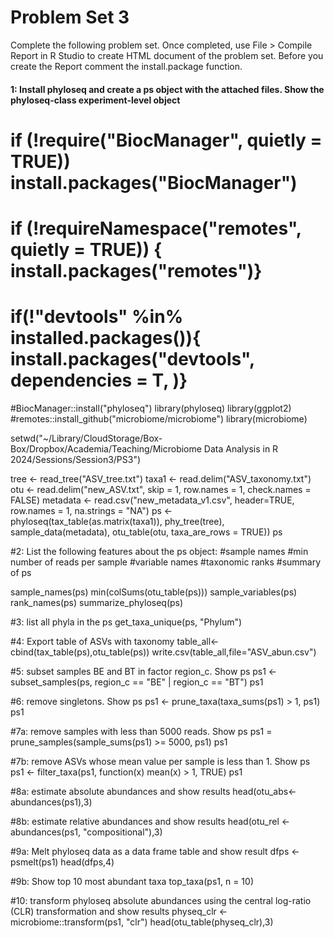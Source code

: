 # Problem Set 3
Complete the following problem set. Once completed, use File > Compile Report in R Studio to create HTML document of the problem set. Before you create the Report comment the install.package function.

#### 1: Install phyloseq and create a ps object with the attached files. Show the phyloseq-class experiment-level object

# if (!require("BiocManager", quietly = TRUE)) install.packages("BiocManager")
# if (!requireNamespace("remotes", quietly = TRUE)) {  install.packages("remotes")}
# if(!"devtools" %in% installed.packages()){  install.packages("devtools", dependencies = T, )}

#BiocManager::install("phyloseq")
library(phyloseq)
library(ggplot2)
#remotes::install_github("microbiome/microbiome")
library(microbiome)

setwd("~/Library/CloudStorage/Box-Box/Dropbox/Academia/Teaching/Microbiome Data Analysis in R 2024/Sessions/Session3/PS3")

tree <- read_tree("ASV_tree.txt")
taxa1 <- read.delim("ASV_taxonomy.txt")
otu <- read.delim("new_ASV.txt", skip = 1, row.names = 1, check.names = FALSE)
metadata <- read.csv("new_metadata_v1.csv", header=TRUE, row.names = 1, na.strings = "NA")
ps <- phyloseq(tax_table(as.matrix(taxa1)), phy_tree(tree), sample_data(metadata), otu_table(otu, taxa_are_rows = TRUE))
ps

#2: List the following features about the ps object: 
#sample names
#min number of reads per sample
#variable names
#taxonomic ranks
#summary of ps

sample_names(ps)
min(colSums(otu_table(ps)))
sample_variables(ps)
rank_names(ps)
summarize_phyloseq(ps)

#3: list all phyla in the ps 
get_taxa_unique(ps, "Phylum")

#4: Export table of ASVs with taxonomy
table_all<-cbind(tax_table(ps),otu_table(ps))
write.csv(table_all,file="ASV_abun.csv")

#5: subset samples BE and BT in factor region_c. Show ps
ps1 <- subset_samples(ps, region_c == "BE" | region_c ==  "BT")
ps1

#6: remove singletons. Show ps
ps1 <- prune_taxa(taxa_sums(ps1) > 1, ps1)
ps1

#7a: remove samples with less than 5000 reads. Show ps
ps1 = prune_samples(sample_sums(ps1) >= 5000, ps1)
ps1

#7b: remove ASVs whose mean value per sample is less than 1. Show ps
ps1 <- filter_taxa(ps1, function(x) mean(x) > 1, TRUE)
ps1

#8a: estimate absolute abundances and show results
head(otu_abs<- abundances(ps1),3)

#8b: estimate relative abundances and show results
head(otu_rel <- abundances(ps1, "compositional"),3)

#9a: Melt phyloseq data as a data frame table and show result
dfps <- psmelt(ps1)
head(dfps,4)

#9b: Show top 10 most abundant taxa
top_taxa(ps1, n = 10)

#10: transform phyloseq absolute abundances using the central log-ratio (CLR) transformation and show results
physeq_clr <- microbiome::transform(ps1, "clr")
head(otu_table(physeq_clr),3)

